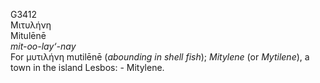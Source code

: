 G3412  
Μιτυλήνη  
Mitulēnē  
*mit-oo-lay‘-nay*  
For μυτιλήνη mutilēnē (*abounding* *in* *shell* *fish*); *Mitylene* (or
*Mytilene*), a town in the island Lesbos: - Mitylene.  

